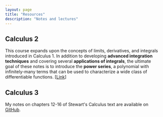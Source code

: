 ```yaml
---
layout: page
title: "Resources"
description: "Notes and lectures"
---
```


## Calculus 2

This course expands upon the concepts of limits, derivatives, and integrals
introduced in Calculus 1. In addition to developing **advanced
integration techniques** and covering several **applications of integrals**,
the ultimate goal of these notes is
to introduce the **power series**, a polynomial with infinitely-many
terms that can be used to characterize a wide class of differentiable
functions. [[Link](/resources/calculus2/)]

## Calculus 3

My notes on chapters 12-16 of Stewart's Calculus text are available on
[GitHub](https://github.com/StevenClontz/Stewart-12to16).
